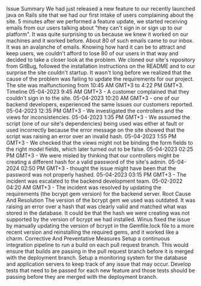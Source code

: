 

Issue Summary
We had just released a new feature to our recently launched java on Rails site that we had our first intake of users complaining about the site. 5 minutes after we performed a feature update, we started receiving emails from our users talking about "they can't sign in or sign up to our platform". It was quite surprising to us because we knew it worked on our machines and it worked before. About 80 of such emails came to our inbox. It was an avalanche of emails. Knowing how hard it can be to attract and keep users, we couldn't afford to lose 80 of our users in that way and decided to take a closer look at the problem. We cloned our site's repository from GitBug, followed the installation instructions on the README and to our surprise the site couldn't startup. It wasn't long before we realized that the cause of the problem was failing to update the requirements for our project. The site was malfunctioning from 10:45 AM GMT+3 to 4:22 PM GMT+3.
Timeline
05-04-2023 9:45 AM GMT+3 - A customer complained that they couldn't sign in to the site.
05-04-2023 10:20 AM GMT+3 - one of our backend developers, experienced the same issues our customers reported.
05-04-2023 12:35 PM GMT+3 - We investigated the controllers and the views for inconsistencies.
05-04-2023 1:35 PM GMT+3 - We assumed the script (one of our site's dependencies) being used was either at fault or used incorrectly because the error message on the site showed that the script was raising an error over an invalid hash.
05-04-2023 1:55 PM GMT+3 - We checked that the views might not be binding the form fields to the right model fields, which later turned out to be false.
05-04-2023 02:25 PM GMT+3 - We were misled by thinking that our controllers might be creating a different hash for a valid password of the site's admin.
05-04-2024 02:50 PM GMT+3 - thought the issue might have been that the password was not properly hashed.
05-04-2023 03:15 PM GMT+3 - The incident was escalated to the backend development team.
05-02-2022 04:20 AM GMT+3 - The incident was resolved by updating the requirements (the bcrypt gem version) for the backend server.
Root Cause And Resolution
The version of the bcrypt gem we used was outdated. It was raising an error over a hash that was clearly valid and matched what was stored in the database. It could be that the hash we were creating was not supported by the version of bcrypt we had installed. Winus fixed the issue by manually updating the version of bcrypt in the Gemfile.lock file to a more recent version and reinstalling the required gems, and it worked like a charm.
Corrective And Preventative Measures
Setup a continuous integration pipeline to run a build on each pull request branch. This would ensure that builds are passing in the pull request branch before it is merged with the deployment branch.
Setup a monitoring system for the database and application servers to keep track of any issue that may occur.
Develop tests that need to be passed for each new feature and those tests should be passing before they are merged with the deployment branch.
